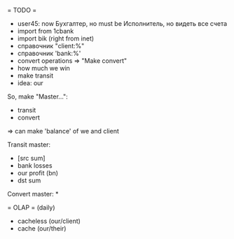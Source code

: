 = TODO =
* user45: now Бухгалтер, но must be Исполнитель, но видеть все счета
* import from 1cbank
* import bik (right from inet)
* справочник "client:%"
* справочник 'bank:%'
* convert operations => "Make convert"
* how much we win
* make transit
* idea: our 

So, make "Master...":
* transit
* convert

=> can make 'balance' of we and client

Transit master:
* [src sum]
* bank losses
* our profit (bn)
* dst sum

Convert master:
* 

= OLAP =
(daily)
* cacheless (our/client)
* cache (our/their)
